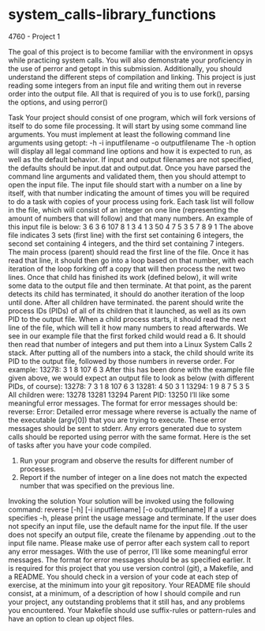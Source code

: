 # system_calls-library_functions
4760 - Project 1

The goal of this project is to become familiar
with the environment in opsys while practicing system calls. You will also demonstrate your proficiency in the use of perror
and getopt in this submission. Additionally, you should understand the different steps of compilation and linking.
This project is just reading some integers from an input file and writing them out in reverse order into the output file. All that
is required of you is to use fork(), parsing the options, and using perror()

Task
Your project should consist of one program, which will fork versions of itself to do some file processing. It will start by using
some command line arguments. You must implement at least the following command line arguments using getopt:
-h
-i inputfilename
-o outputfilename
The -h option will display all legal command line options and how it is expected to run, as well as the default behavior. If input
and output filenames are not specified, the defaults should be input.dat and output.dat.
Once you have parsed the command line arguments and validated them, then you should attempt to open the input file. The
input file should start with a number on a line by itself, with that number indicating the amount of times you will be required to
do a task with copies of your process using fork. Each task list will follow in the file, which will consist of an integer on one
line (representing the amount of numbers that will follow) and that many numbers. An example of this input file is below:
3
6
3 6 107 8 1 3
4
1 3 50 4
7
5 3 5 7 8 9 1
The above file indicates 3 sets (first line) with the first set containing 6 integers, the second set containing 4 integers, and the
third set containing 7 integers.
The main process (parent) should read the first line of the file. Once it has read that line, it should then go into a loop based
on that number, with each iteration of the loop forking off a copy that will then process the next two lines. Once that child
has finished its work (defined below), it will write some data to the output file and then terminate. At that point, as the parent
detects its child has terminated, it should do another iteration of the loop until done. After all children have terminated. the
parent should write the process IDs (PIDs) of all of its children that it launched, as well as its own PID to the output file.
When a child process starts, it should read the next line of the file, which will tell it how many numbers to read afterwards. We
see in our example file that the first forked child would read a 6. It should then read that number of integers and put them into a
Linux System Calls 2
stack. After putting all of the numbers into a stack, the child should write its PID to the output file, followed by those numbers
in reverse order. For example:
13278: 3 1 8 107 6 3
After this has been done with the example file given above, we would expect an output file to look as below (with different
PIDs, of course):
13278: 7 3 1 8 107 6 3
13281: 4 50 3 1
13294: 1 9 8 7 5 3 5
All children were: 13278 13281 13294
Parent PID: 13250
I’ll like some meaningful error messages. The format for error messages should be:
reverse: Error: Detailed error message
where reverse is actually the name of the executable (argv[0]) that you are trying to execute. These error messages should
be sent to stderr. Any errors generated due to system calls should be reported using perror with the same format.
Here is the set of tasks after you have your code compiled.
1. Run your program and observe the results for different number of processes.
2. Report if the number of integer on a line does not match the expected number that was specified on the previous line.


Invoking the solution
Your solution will be invoked using the following command:
reverse [-h] [-i inputfilename] [-o outputfilename]
If a user specifies -h, please print the usage message and terminate. If the user does not specify an input file, use the default
name for the input file. If the user does not specify an output file, create the filename by appending .out to the input file name.
Please make use of perror after each system call to report any error messages. With the use of perror, I’ll like some
meaningful error messages. The format for error messages should be as specified earlier.
It is required for this project that you use version control (git), a Makefile, and a README. You should check in a version of
your code at each step of exercise, at the minimum into your git repository. Your README file should consist, at a minimum,
of a description of how I should compile and run your project, any outstanding problems that it still has, and any problems you
encountered. Your Makefile should use suffix-rules or pattern-rules and have an option to clean up object files.
